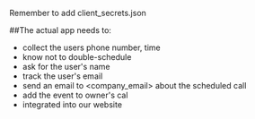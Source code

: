 Remember to add client_secrets.json

##The actual app needs to:
  - collect the users phone number, time
  - know not to double-schedule
  - ask for the user's name
  - track the user's email
  - send an email to <company_email> about the scheduled call
  - add the event to owner's cal
  - integrated into our website